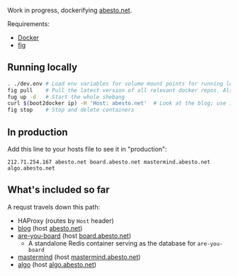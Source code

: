 Work in progress, dockerifying [abesto.net](http://abesto.net).

Requirements:
 - [Docker](https://www.docker.com/)
 - [fig](http://www.fig.sh/)

## Running locally
```sh
. ./dev.env # Load env variables for volume mount points for running locally (there's also prod.env)
fig pull    # Pull the latest version of all relevant docker repos. Also do this to update versions.
fug up -d   # Start the whole shebang
curl $(boot2docker ip) -H 'Host: abesto.net'  # Look at the blog; use 127.0.0.1 if on Linux and not using boot2docker
fig stop    # Stop and delete containers
```

## In production

Add this line to your hosts file to see it in "production":

```
212.71.254.167 abesto.net board.abesto.net mastermind.abesto.net algo.abesto.net
```

## What's included so far

A requst travels down this path:

 * HAProxy (routes by `Host` header)
  * [blog](https://github.com/abesto/blog) (host [abesto.net](http://abesto.net))
  * [are-you-board](https://github.com/abesto/are-you-board) (host [board.abesto.net](http://board.abesto.net))
    * A standalone Redis container serving as the database for `are-you-board`
  * [mastermind](https://github.com/abesto/mastermind) (host [mastermind.abesto.net](http://mastermind.abesto.net))
  * [algo](https://github.com/abesto/algo) (host [algo.abesto.net](http://algo.abesto.net))
